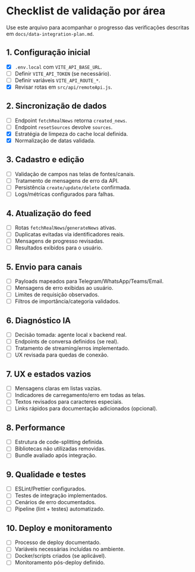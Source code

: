 # Checklist de validação por área

Use este arquivo para acompanhar o progresso das verificações descritas em `docs/data-integration-plan.md`.

## 1. Configuração inicial
- [x] `.env.local` com `VITE_API_BASE_URL`.
- [ ] Definir `VITE_API_TOKEN` (se necessário).
- [ ] Definir variáveis `VITE_API_ROUTE_*`.
- [x] Revisar rotas em `src/api/remoteApi.js`.

## 2. Sincronização de dados
- [ ] Endpoint `fetchRealNews` retorna `created_news`.
- [ ] Endpoint `resetSources` devolve `sources`.
- [x] Estratégia de limpeza do cache local definida.
- [x] Normalização de datas validada.

## 3. Cadastro e edição
- [ ] Validação de campos nas telas de fontes/canais.
- [ ] Tratamento de mensagens de erro da API.
- [ ] Persistência `create/update/delete` confirmada.
- [ ] Logs/métricas configurados para falhas.

## 4. Atualização do feed
- [ ] Rotas `fetchRealNews`/`generateNews` ativas.
- [ ] Duplicatas evitadas via identificadores reais.
- [ ] Mensagens de progresso revisadas.
- [ ] Resultados exibidos para o usuário.

## 5. Envio para canais
- [ ] Payloads mapeados para Telegram/WhatsApp/Teams/Email.
- [ ] Mensagens de erro exibidas ao usuário.
- [ ] Limites de requisição observados.
- [ ] Filtros de importância/categoria validados.

## 6. Diagnóstico IA
- [ ] Decisão tomada: agente local x backend real.
- [ ] Endpoints de conversa definidos (se real).
- [ ] Tratamento de streaming/erros implementado.
- [ ] UX revisada para quedas de conexão.

## 7. UX e estados vazios
- [ ] Mensagens claras em listas vazias.
- [ ] Indicadores de carregamento/erro em todas as telas.
- [ ] Textos revisados para caracteres especiais.
- [ ] Links rápidos para documentação adicionados (opcional).

## 8. Performance
- [ ] Estrutura de code-splitting definida.
- [ ] Bibliotecas não utilizadas removidas.
- [ ] Bundle avaliado após integração.

## 9. Qualidade e testes
- [ ] ESLint/Prettier configurados.
- [ ] Testes de integração implementados.
- [ ] Cenários de erro documentados.
- [ ] Pipeline (lint + testes) automatizado.

## 10. Deploy e monitoramento
- [ ] Processo de deploy documentado.
- [ ] Variáveis necessárias incluídas no ambiente.
- [ ] Docker/scripts criados (se aplicável).
- [ ] Monitoramento pós-deploy definido.

